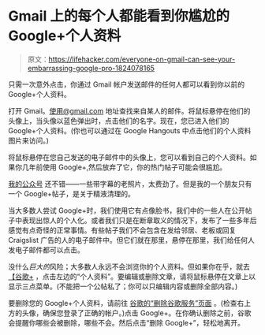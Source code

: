 # Gmail 上的每个人都能看到你尴尬的 Google+个人资料

> 原文：<https://lifehacker.com/everyone-on-gmail-can-see-your-embarrassing-google-pro-1824078165>

只需一次意外点击，你通过 Gmail 帐户发送邮件的任何人都可以看到你以前的 Google+个人资料。



打开 Gmail。使用@gmail.com 地址查找来自某人的邮件。将鼠标悬停在他们的头像上，当头像以蓝色弹出时，点击他们的名字。现在，您已进入他们的 Google+个人资料。(你也可以通过在 Google Hangouts 中点击他们的个人资料图片来访问。)

将鼠标悬停在您自己发送的电子邮件中的头像上，您可以看到自己的个人资料。如果你几年前使用 Google+,然后放弃了它，你的热门帖子可能会很尴尬。

[我的公众号](https://plus.google.com/+NickDouglas) 还不错——一些带字幕的老照片，太费劲了。但是我的一个朋友只有一个 Google+帖子，是关于精液清理的。

当大多数人尝试 Google+时，我们使用它有点像脸书，我们中的一些人在公开帖子中表现出惊人的个人化。或者我们只是在断章取义的情况下，发布了一些多年后感觉有点奇怪的正常事情。有些帖子我们不会包含在发给邻居、老板或回复 Craigslist 广告的人的电子邮件中。但它们就在那里，悬停在那里，我们给任何人发电子邮件都可以点击。

没什么*巨大的*风险；大多数人永远不会浏览你的个人资料。但如果你在乎，就去 [【谷歌+](https://plus.google.com/) ，点击左边的“个人资料”。要编辑或删除文章，请将鼠标悬停在文章上以显示三点菜单。(不能把一个公帖私了；你可以只编辑内容或删除全部内容。)

要删除您的 Google+个人资料，请前往 [谷歌的“删除谷歌服务”页面](https://myaccount.google.com/u/1/deleteservices) 。(检查右上方的头像，确保您登录了正确的帐户。)点击 Google+。在你确认删除之前，谷歌会提醒你哪些会被删除，哪些不会。然后点击“删除 Google+”，轻松地离开。